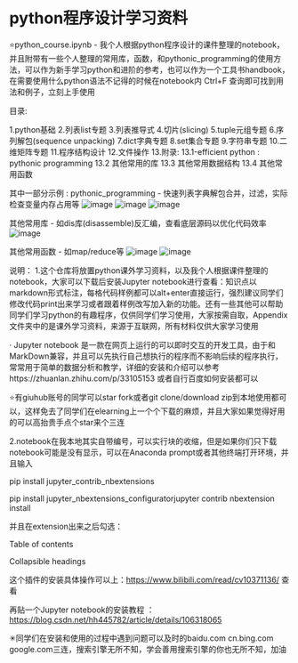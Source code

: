 # python程序设计学习资料


⭐python_course.ipynb - 我个人根据python程序设计的课件整理的notebook，并且附带有一些个人整理的常用库，函数，和pythonic_programming的使用方法，可以作为新手学习python和进阶的参考，也可以作为一个工具书handbook，在需要使用什么python语法不记得的时候在notebook内 Ctrl+F 查询即可找到用法和例子，立刻上手使用

目录: 

  1.python基础
  2.列表list专题
  3.列表推导式
  4.切片(slicing)
  5.tuple元组专题
  6.序列解包(sequence unpacking)
  7.dict字典专题
  8.set集合专题
  9.字符串专题
  10.二维矩阵专题
  11.程序结构设计
  12.文件操作
  13.附录: 13.1-efficient python : pythonic programming 13.2 其他常用的库 13.3 其他常用数据结构 13.4  其他常用函数

其中一部分示例 : 
pythonic_programming - 快速列表字典解包合并，过滤，实际检查变量内存占用等
![image](https://user-images.githubusercontent.com/40328132/119608587-c8b1d900-be28-11eb-892a-21eee6060174.png)
![image](https://user-images.githubusercontent.com/40328132/119608658-e41ce400-be28-11eb-88fd-cff026f2ed5d.png)
![image](https://user-images.githubusercontent.com/40328132/119607852-a2d80480-be27-11eb-9426-771839bf00b8.png)

其他常用库 - 如dis库(disassemble)反汇编，查看底层源码以优化代码效率
![image](https://user-images.githubusercontent.com/40328132/119608135-0e21d680-be28-11eb-8df6-4273098195a0.png)

其他常用函数 - 如map/reduce等
![image](https://user-images.githubusercontent.com/40328132/119608211-2a257800-be28-11eb-9459-4aaa4af7e9ea.png)
![image](https://user-images.githubusercontent.com/40328132/119608252-390c2a80-be28-11eb-9541-7b99cc40cdfa.png)

说明：
1.这个仓库将放置python课外学习资料，以及我个人根据课件整理的notebook，大家可以下载后安装Jupyter notebook进行查看：知识点以markdown形式标注，每格代码样例都可以alt+enter直接运行，强烈建议同学们修改代码print出来学习或者跟着样例改写加入新的功能。还有一些其他可以帮助同学们学习python的有趣程序，仅供同学们学习使用，大家按需自取，Appendix文件夹中的是课外学习资料，来源于互联网，所有材料仅供大家学习使用

· Jupyter notebook 是一款在网页上运行的可以即时交互的开发工具，由于和MarkDown兼容，并且可以先执行自己想执行的程序而不影响后续的程序执行，常常用于简单的数据分析和教学，详细的安装和介绍可以参考https://zhuanlan.zhihu.com/p/33105153 或者自行百度如何安装都可以

⭐有giuhub账号的同学可以star fork或者git clone/download zip到本地使用都可以，这样免去了同学们在elearning上一个个下载的麻烦，并且大家如果觉得好用的可以高抬贵手点个star来个三连

2.notebook在我本地其实自带编号，可以实行块的收缩，但是如果你们只下载notebook可能是没有显示，可以在Anaconda prompt或者其他终端打开环境，并且输入

  pip install jupyter_contrib_nbextensions
  
  pip install jupyter_nbextensions_configuratorjupyter contrib nbextension install
  
并且在extension出来之后勾选：

  Table of contents
  
  Collapsible headings
  
这个插件的安装具体操作可以上：https://www.bilibili.com/read/cv10371136/ 查看

再贴一个Jupyter notebook的安装教程 ： https://blog.csdn.net/hh445782/article/details/106318065

✳同学们在安装和使用的过程中遇到问题可以及时的baidu.com cn.bing.com google.com三连，搜索引擎无所不知，学会善用搜索引擎的你也无所不知，加油
